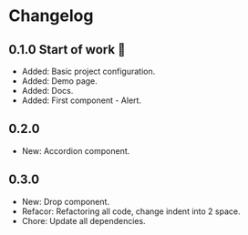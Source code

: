 # Changelog

## 0.1.0 Start of work :muscle:

* Added: Basic project configuration.
* Added: Demo page.
* Added: Docs.
* Added: First component - Alert.

## 0.2.0

* New: Accordion component.

## 0.3.0

* New: Drop component.
* Refacor: Refactoring all code, change indent into 2 space.
* Chore: Update all dependencies.
